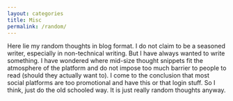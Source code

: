 ```yaml
---
layout: categories
title: Misc
permalink: /random/
---
```


Here lie my random thoughts in blog format. I do not claim to be a seasoned writer, especially in non-technical writing. But I have always wanted to write something. I have wondered where mid-size thought snippets fit the atmosphere of the platform and do not impose too much barrier to people to read (should they actually want to). I come to the conclusion that most social platforms are too promotional and have this or that login stuff. So I think, just do the old schooled way. It is just really random thoughts anyway.